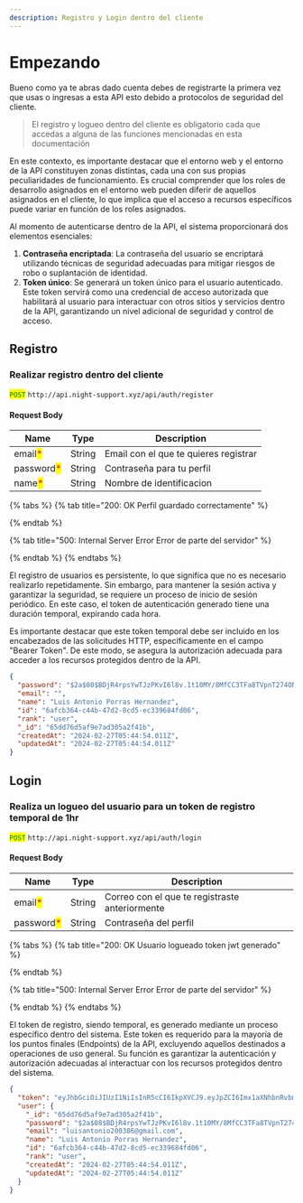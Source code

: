 ```yaml
---
description: Registro y Login dentro del cliente
---
```


# Empezando

Bueno como ya  te abras dado cuenta debes de registrarte la primera vez que usas o ingresas a esta API esto debido a protocolos de seguridad del cliente.

> El registro y logueo dentro del cliente es obligatorio cada que accedas a alguna de las funciones mencionadas en esta documentación

En este contexto, es importante destacar que el entorno web y el entorno de la API constituyen zonas distintas, cada una con sus propias peculiaridades de funcionamiento. Es crucial comprender que los roles de desarrollo asignados en el entorno web pueden diferir de aquellos asignados en el cliente, lo que implica que el acceso a recursos específicos puede variar en función de los roles asignados.

Al momento de autenticarse dentro de la API, el sistema proporcionará dos elementos esenciales:

1. **Contraseña encriptada**: La contraseña del usuario se encriptará utilizando técnicas de seguridad adecuadas para mitigar riesgos de robo o suplantación de identidad.
2. **Token único**: Se generará un token único para el usuario autenticado. Este token servirá como una credencial de acceso autorizada que habilitará al usuario para interactuar con otros sitios y servicios dentro de la API, garantizando un nivel adicional de seguridad y control de acceso.

## Registro

### Realizar registro dentro del cliente

<mark style="color:green;">`POST`</mark> `http://api.night-support.xyz/api/auth/register`

#### Request Body

| Name                                       | Type   | Description                           |
| ------------------------------------------ | ------ | ------------------------------------- |
| email<mark style="color:red;">\*</mark>    | String | Email con el que te quieres registrar |
| password<mark style="color:red;">\*</mark> | String | Contraseña para tu perfil             |
| name<mark style="color:red;">\*</mark>     | String | Nombre de identificacion              |

{% tabs %}
{% tab title="200: OK Perfil guardado correctamente" %}

{% endtab %}

{% tab title="500: Internal Server Error Error de parte del servidor" %}

{% endtab %}
{% endtabs %}

El registro de usuarios es persistente, lo que significa que no es necesario realizarlo repetidamente. Sin embargo, para mantener la sesión activa y garantizar la seguridad, se requiere un proceso de inicio de sesión periódico. En este caso, el token de autenticación generado tiene una duración temporal, expirando cada hora.

Es importante destacar que este token temporal debe ser incluido en los encabezados de las solicitudes HTTP, específicamente en el campo "Bearer Token". De este modo, se asegura la autorización adecuada para acceder a los recursos protegidos dentro de la API.

```json
{
  "password": "$2a$08$BDjR4rpsYwTJzPKvI6l8v.1t10MY/8MfCC3TFa8TVpnT274ONMw7W",
  "email": "",
  "name": "Luis Antonio Porras Hernandez",
  "id": "6afcb364-c44b-47d2-8cd5-ec339684fd06",
  "rank": "user",
  "_id": "65dd76d5af9e7ad305a2f41b",
  "createdAt": "2024-02-27T05:44:54.011Z",
  "updatedAt": "2024-02-27T05:44:54.011Z"
}
```

## Login

### Realiza un logueo del usuario para un token de registro temporal de 1hr

<mark style="color:green;">`POST`</mark> `http://api.night-support.xyz/api/auth/login`

#### Request Body

| Name                                       | Type   | Description                                    |
| ------------------------------------------ | ------ | ---------------------------------------------- |
| email<mark style="color:red;">\*</mark>    | String | Correo con el que te registraste anteriormente |
| password<mark style="color:red;">\*</mark> | String | Contraseña del perfil                          |

{% tabs %}
{% tab title="200: OK Usuario logueado token jwt generado" %}

{% endtab %}

{% tab title="500: Internal Server Error Error de parte del servidor" %}

{% endtab %}
{% endtabs %}

El token de registro, siendo temporal, es generado mediante un proceso específico dentro del sistema. Este token es requerido para la mayoría de los puntos finales (Endpoints) de la API, excluyendo aquellos destinados a operaciones de uso general. Su función es garantizar la autenticación y autorización adecuadas al interactuar con los recursos protegidos dentro del sistema.

```json
{
  "token": "eyJhbGciOiJIUzI1NiIsInR5cCI6IkpXVCJ9.eyJpZCI6Imx1aXNhbnRvbmlvMjAwMzg2QGdtYWlsLmNvbSIsImlhdCI6MTcwOTAxMjc0OCwiZXhwIjoxNzA5MDk5MTQ4fQ.IddjX7oSYxVWbr-b5W8rdqJp7AFsgCD1OBedmI0qZJg",
  "user": {
    "_id": "65dd76d5af9e7ad305a2f41b",
    "password": "$2a$08$BDjR4rpsYwTJzPKvI6l8v.1t10MY/8MfCC3TFa8TVpnT274ONMw7W",
    "email": "luisantonio200386@gmail.com",
    "name": "Luis Antonio Porras Hernandez",
    "id": "6afcb364-c44b-47d2-8cd5-ec339684fd06",
    "rank": "user",
    "createdAt": "2024-02-27T05:44:54.011Z",
    "updatedAt": "2024-02-27T05:44:54.011Z"
  }
}
```
